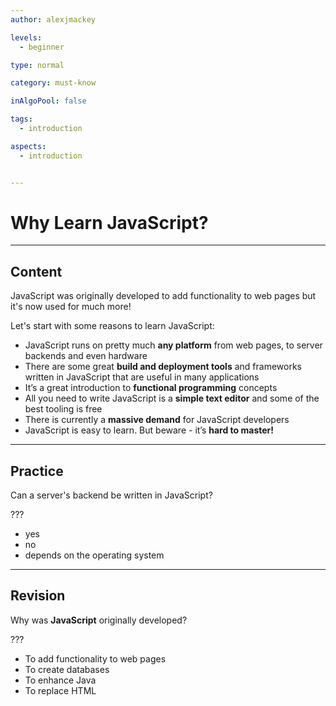 ```yaml
---
author: alexjmackey

levels:
  - beginner

type: normal

category: must-know

inAlgoPool: false

tags:
  - introduction

aspects:
  - introduction


---
```

# Why Learn JavaScript?

---
## Content

JavaScript was originally developed to add functionality to web pages but it's now used for much more!

Let's start with some reasons to learn JavaScript:

- JavaScript runs on pretty much **any platform** from web pages, to server backends and even hardware
- There are some great **build and deployment tools** and frameworks written in JavaScript that are useful in many applications
- It’s a great introduction to **functional programming** concepts
- All you need to write JavaScript is a **simple text editor** and some of the best tooling is free
- There is currently a **massive demand** for JavaScript developers
- JavaScript is easy to learn. But beware - it’s **hard to master!**

---
## Practice

Can a server's backend be written in JavaScript?

???

* yes
* no
* depends on the operating system

---
## Revision

Why was **JavaScript** originally developed?

???

* To add functionality to web pages
* To create databases
* To enhance Java
* To replace HTML
 
